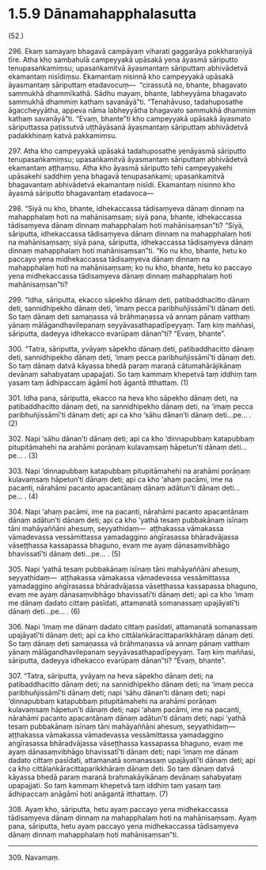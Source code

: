 # 1.5.9 Dānamahapphalasutta

(52.)

296\. Ekaṃ samayaṃ bhagavā campāyaṃ viharati gaggarāya pokkharaṇiyā tīre. Atha kho sambahulā campeyyakā upāsakā yena āyasmā sāriputto tenupasaṅkamiṃsu; upasaṅkamitvā āyasmantaṃ sāriputtaṃ abhivādetvā ekamantaṃ nisīdiṃsu. Ekamantaṃ nisinnā kho campeyyakā upāsakā āyasmantaṃ sāriputtaṃ etadavocuṃ—  “cirassutā no, bhante, bhagavato sammukhā dhammīkathā. Sādhu mayaṃ, bhante, labheyyāma bhagavato sammukhā dhammiṃ kathaṃ savanāyā”ti. “Tenahāvuso, tadahuposathe āgaccheyyātha, appeva nāma labheyyātha bhagavato sammukhā dhammiṃ kathaṃ savanāyā”ti. “Evaṃ, bhante”ti kho campeyyakā upāsakā āyasmato sāriputtassa paṭissutvā uṭṭhāyāsanā āyasmantaṃ sāriputtaṃ abhivādetvā padakkhiṇaṃ katvā pakkamiṃsu.

297\. Atha kho campeyyakā upāsakā tadahuposathe yenāyasmā sāriputto tenupasaṅkamiṃsu; upasaṅkamitvā āyasmantaṃ sāriputtaṃ abhivādetvā ekamantaṃ aṭṭhaṃsu. Atha kho āyasmā sāriputto tehi campeyyakehi upāsakehi saddhiṃ yena bhagavā tenupasaṅkami; upasaṅkamitvā bhagavantaṃ abhivādetvā ekamantaṃ nisīdi. Ekamantaṃ nisinno kho āyasmā sāriputto bhagavantaṃ etadavoca—

298\. “Siyā nu kho, bhante, idhekaccassa tādisaṃyeva dānaṃ dinnaṃ na mahapphalaṃ hoti na mahānisaṃsaṃ; siyā pana, bhante, idhekaccassa tādisaṃyeva dānaṃ dinnaṃ mahapphalaṃ hoti mahānisaṃsan”ti? “Siyā, sāriputta, idhekaccassa tādisaṃyeva dānaṃ dinnaṃ na mahapphalaṃ hoti na mahānisaṃsaṃ; siyā pana, sāriputta, idhekaccassa tādisaṃyeva dānaṃ dinnaṃ mahapphalaṃ hoti mahānisaṃsan”ti. “Ko nu kho, bhante, hetu ko paccayo yena midhekaccassa tādisaṃyeva dānaṃ dinnaṃ na mahapphalaṃ hoti na mahānisaṃsaṃ; ko nu kho, bhante, hetu ko paccayo yena midhekaccassa tādisaṃyeva dānaṃ dinnaṃ mahapphalaṃ hoti mahānisaṃsan”ti?

299\. “Idha, sāriputta, ekacco sāpekho dānaṃ deti, patibaddhacitto dānaṃ deti, sannidhipekho dānaṃ deti, ‘imaṃ pecca paribhuñjissāmī’ti dānaṃ deti. So taṃ dānaṃ deti samaṇassa vā brāhmaṇassa vā annaṃ pānaṃ vatthaṃ yānaṃ mālāgandhavilepanaṃ seyyāvasathapadīpeyyaṃ. Taṃ kiṃ maññasi, sāriputta, dadeyya idhekacco evarūpaṃ dānan”ti? “Evaṃ, bhante”.

300\. “Tatra, sāriputta, yvāyaṃ sāpekho dānaṃ deti, patibaddhacitto dānaṃ deti, sannidhipekho dānaṃ deti, ‘imaṃ pecca paribhuñjissāmī’ti dānaṃ deti. So taṃ dānaṃ datvā kāyassa bhedā paraṃ maraṇā cātumahārājikānaṃ devānaṃ sahabyataṃ upapajjati. So taṃ kammaṃ khepetvā taṃ iddhiṃ taṃ yasaṃ taṃ ādhipaccaṃ āgāmī hoti āgantā itthattaṃ. (1)

301\. Idha pana, sāriputta, ekacco na heva kho sāpekho dānaṃ deti, na patibaddhacitto dānaṃ deti, na sannidhipekho dānaṃ deti, na ‘imaṃ pecca paribhuñjissāmī’ti dānaṃ deti; api ca kho ‘sāhu dānan’ti dānaṃ deti…pe… . (2)

302\. Napi ‘sāhu dānan’ti dānaṃ deti; api ca kho ‘dinnapubbaṃ katapubbaṃ pitupitāmahehi na arahāmi porāṇaṃ kulavaṃsaṃ hāpetun’ti dānaṃ deti…pe… . (3)

303\. Napi ‘dinnapubbaṃ katapubbaṃ pitupitāmahehi na arahāmi porāṇaṃ kulavaṃsaṃ hāpetun’ti dānaṃ deti; api ca kho ‘ahaṃ pacāmi, ime na pacanti, nārahāmi pacanto apacantānaṃ dānaṃ adātun’ti dānaṃ deti…pe… . (4)

304\. Napi ‘ahaṃ pacāmi, ime na pacanti, nārahāmi pacanto apacantānaṃ dānaṃ adātun’ti dānaṃ deti; api ca kho ‘yathā tesaṃ pubbakānaṃ isīnaṃ tāni mahāyaññāni ahesuṃ, seyyathidaṃ—  aṭṭhakassa vāmakassa vāmadevassa vessāmittassa yamadaggino aṅgīrasassa bhāradvājassa vāseṭṭhassa kassapassa bhaguno, evaṃ me ayaṃ dānasaṃvibhāgo bhavissatī’ti dānaṃ deti…pe… . (5)

305\. Napi ‘yathā tesaṃ pubbakānaṃ isīnaṃ tāni mahāyaññāni ahesuṃ, seyyathidaṃ—  aṭṭhakassa vāmakassa vāmadevassa vessāmittassa yamadaggino aṅgīrasassa bhāradvājassa vāseṭṭhassa kassapassa bhaguno, evaṃ me ayaṃ dānasaṃvibhāgo bhavissatī’ti dānaṃ deti; api ca kho ‘imaṃ me dānaṃ dadato cittaṃ pasīdati, attamanatā somanassaṃ upajāyatī’ti dānaṃ deti…pe… . (6)

306\. Napi ‘imaṃ me dānaṃ dadato cittaṃ pasīdati, attamanatā somanassaṃ upajāyatī’ti dānaṃ deti; api ca kho cittālaṅkāracittaparikkhāraṃ dānaṃ deti. So taṃ dānaṃ deti samaṇassa vā brāhmaṇassa vā annaṃ pānaṃ vatthaṃ yānaṃ mālāgandhavilepanaṃ seyyāvasathapadīpeyyaṃ. Taṃ kiṃ maññasi, sāriputta, dadeyya idhekacco evarūpaṃ dānan”ti? “Evaṃ, bhante”.

307\. “Tatra, sāriputta, yvāyaṃ na heva sāpekho dānaṃ deti; na patibaddhacitto dānaṃ deti; na sannidhipekho dānaṃ deti; na ‘imaṃ pecca paribhuñjissāmī’ti dānaṃ deti; napi ‘sāhu dānan’ti dānaṃ deti; napi ‘dinnapubbaṃ katapubbaṃ pitupitāmahehi na arahāmi porāṇaṃ kulavaṃsaṃ hāpetun’ti dānaṃ deti; napi ‘ahaṃ pacāmi, ime na pacanti, nārahāmi pacanto apacantānaṃ dānaṃ adātun’ti dānaṃ deti; napi ‘yathā tesaṃ pubbakānaṃ isīnaṃ tāni mahāyaññāni ahesuṃ, seyyathidaṃ—  aṭṭhakassa vāmakassa vāmadevassa vessāmittassa yamadaggino aṅgīrasassa bhāradvājassa vāseṭṭhassa kassapassa bhaguno, evaṃ me ayaṃ dānasaṃvibhāgo bhavissatī’ti dānaṃ deti; napi ‘imaṃ me dānaṃ dadato cittaṃ pasīdati, attamanatā somanassaṃ upajāyatī’ti dānaṃ deti; api ca kho cittālaṅkāracittaparikkhāraṃ dānaṃ deti. So taṃ dānaṃ datvā kāyassa bhedā paraṃ maraṇā brahmakāyikānaṃ devānaṃ sahabyataṃ upapajjati. So taṃ kammaṃ khepetvā taṃ iddhiṃ taṃ yasaṃ taṃ ādhipaccaṃ anāgāmī hoti anāgantā itthattaṃ. (7)

308\. Ayaṃ kho, sāriputta, hetu ayaṃ paccayo yena midhekaccassa tādisaṃyeva dānaṃ dinnaṃ na mahapphalaṃ hoti na mahānisaṃsaṃ. Ayaṃ pana, sāriputta, hetu ayaṃ paccayo yena midhekaccassa tādisaṃyeva dānaṃ dinnaṃ mahapphalaṃ hoti mahānisaṃsan”ti.

---

309\. Navamaṃ.
